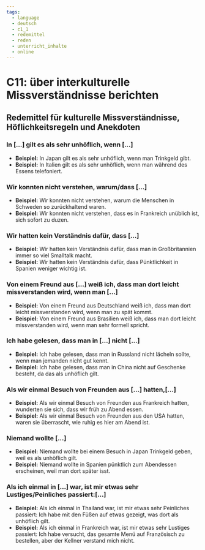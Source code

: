 ```yaml
---
tags:
  - language
  - deutsch
  - c1_1
  - redemittel
  - reden
  - unterricht_inhalte
  - online
---
```


# C11: über interkulturelle Missverständnisse berichten

## Redemittel für kulturelle Missverständnisse, Höflichkeitsregeln und Anekdoten

### In [...] gilt es als sehr unhöflich, wenn [...]

- __Beispiel:__ In Japan gilt es als sehr unhöflich, wenn man Trinkgeld gibt.
- __Beispiel:__ In Italien gilt es als sehr unhöflich, wenn man während des Essens telefoniert.

### Wir konnten nicht verstehen, warum/dass [...]

- __Beispiel:__ Wir konnten nicht verstehen, warum die Menschen in Schweden so zurückhaltend waren.
- __Beispiel:__ Wir konnten nicht verstehen, dass es in Frankreich unüblich ist, sich sofort zu duzen.

### Wir hatten kein Verständnis dafür, dass [...]

- __Beispiel:__ Wir hatten kein Verständnis dafür, dass man in Großbritannien immer so viel Smalltalk macht.
- __Beispiel:__ Wir hatten kein Verständnis dafür, dass Pünktlichkeit in Spanien weniger wichtig ist.

### Von einem Freund aus [...] weiß ich, dass man dort leicht missverstanden wird, wenn man [...]

- __Beispiel:__ Von einem Freund aus Deutschland weiß ich, dass man dort leicht missverstanden wird, wenn man zu spät kommt.
- __Beispiel:__ Von einem Freund aus Brasilien weiß ich, dass man dort leicht missverstanden wird, wenn man sehr formell spricht.

### Ich habe gelesen, dass man in [...] nicht [...]

- __Beispiel:__ Ich habe gelesen, dass man in Russland nicht lächeln sollte, wenn man jemanden nicht gut kennt.
- __Beispiel:__ Ich habe gelesen, dass man in China nicht auf Geschenke besteht, da das als unhöflich gilt.

### Als wir einmal Besuch von Freunden aus [...] hatten,[...]

- __Beispiel:__ Als wir einmal Besuch von Freunden aus Frankreich hatten, wunderten sie sich, dass wir früh zu Abend essen.
- __Beispiel:__ Als wir einmal Besuch von Freunden aus den USA hatten, waren sie überrascht, wie ruhig es hier am Abend ist.

### Niemand wollte [...]

- __Beispiel:__ Niemand wollte bei einem Besuch in Japan Trinkgeld geben, weil es als unhöflich gilt.
- __Beispiel:__ Niemand wollte in Spanien pünktlich zum Abendessen erscheinen, weil man dort später isst.

### Als ich einmal in [...] war, ist mir etwas sehr Lustiges/Peinliches passiert:[...]

- __Beispiel:__ Als ich einmal in Thailand war, ist mir etwas sehr Peinliches passiert: Ich habe mit den Füßen auf etwas gezeigt, was dort als unhöflich gilt.
- __Beispiel:__ Als ich einmal in Frankreich war, ist mir etwas sehr Lustiges passiert: Ich habe versucht, das gesamte Menü auf Französisch zu bestellen, aber der Kellner verstand mich nicht.
